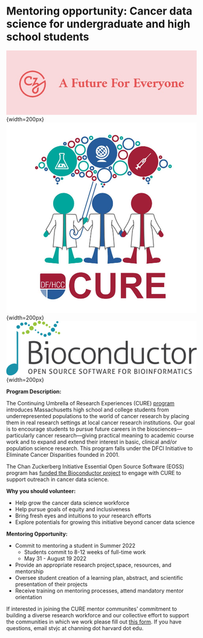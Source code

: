 # Mentoring opportunity: Cancer data science for undergraduate and high school students

![](man/figures/czilogo.jpg){width=200px}
![](man/figures/Student_Recruitment_CURE_2022.jpg){width=200px}
![](man/figures/bioconductor_logo_rgb.jpg){width=200px}

**Program Description:**

The Continuing Umbrella of Research Experiences (CURE) [program](https://chanzuckerberg.com/eoss/proposals/bioconductor-sustaining-a-worldwide-community-of-genome-data-scientists/) introduces Massachusetts high school and college students from underrepresented populations to the world of cancer research by placing them in real research settings at local cancer research institutions. Our goal is to encourage students to pursue future careers in the biosciences—particularly cancer research—giving practical meaning to academic course work and to expand and extend their interest in basic, clinical and/or population science research.  This program falls under the DFCI Initiative to Eliminate Cancer Disparities
founded in 2001.

The Chan Zuckerberg Initiative Essential Open Source Software (EOSS) program has [funded the
Bioconductor project](https://chanzuckerberg.com/eoss/proposals/bioconductor-sustaining-a-worldwide-community-of-genome-data-scientists/) to engage with CURE to support outreach in cancer data science.

**Why you should volunteer:**

- Help grow the cancer data science workforce
- Help pursue goals of equity and inclusiveness
- Bring fresh eyes and intuitions to your research efforts
- Explore potentials for growing this initiative beyond cancer data science

**Mentoring Opportunity:**

- Commit to mentoring a student in Summer 2022
    - Students commit to 8-12 weeks of full-time work
    - May 31 - August 19 2022
- Provide an appropriate research project,space, resources, and mentorship
- Oversee student creation of a learning plan, abstract, and scientific presentation of their projects
- Receive training on mentoring processes, attend mandatory mentor orientation


If interested in joining the CURE mentor communites' commitment to building a diverse research workforce and our collective effort to support the communities in which we work please fill out [this form](https://www.surveymonkey.com/r/dfhccmentor2022).  If you have questions, email stvjc at channing dot harvard dot edu.

<!--
The Bioconductor project has partial support from the Chan Zuckerberg Initiative
in a Diversity and Inclusiveness special program.


This site has been created to help encourage scientists at Channing Division of Network Medicine
and Harvard TH Chan School of Public Health to consider participating in the Dana Farber/Harvard Cancer
[YES for CURE](https://www.dfhcc.harvard.edu/research/cancer-disparities/students/yes-for-cure/)
mentoring program.  This program falls under the DFCI Initiative to Eliminate Cancer Disparities
founded in 2001.

Mentoring activities will be linked to the establishment of content and 
open, accessible teaching methods for introducing cancer
data science early in students' educational experience.  Participating
in mentorship will have multiple follow-on effects:


To apply for consideration of a mentoring project, complete [this form](https://www.surveymonkey.com/r/dfhccmentor2022).
Applications should be submitted by the end of February; contact stvjc at channing dot harvard dot edu if
more time is needed.

More details are provided in links below that point to PDF documents on mentoring
recruitment and training processes of YES for CURE.  If you have questions
please contact stvjc at channing dot harvard dot edu or file an [issue](https://github.com/vjcitn/CUREMentoring/issues).

---

DF/HCC STUDENT TRAINING PROGRAMS: MISSION

DF/HCC provides high school and college students from underrepresented and 
disadvantaged backgrounds comprehensive hands-on mentored research experiences 
and guidance in academic and professional development.

Our mission is to:

- PROVIDE **ACCESS** TO MASSACHUSETTS YOUTH
- **BUILD THE PIPELINE** OF TALENTED AND DIVERSE STEM RESEARCHERS
- ACHIEVE **MEASURABLE IMPACT** FOR YOUNG STEM PROFESSIONALS
- CREATE AND FACILITATE **OPPORTUNITIES IN MENTORSHIP** FOR GRADUATE STUDENTS, POST DOCTORAL FELLOWS, AND FACULTY

---

Background on mentoring for YES for CURE

[Recruitment flyer](https://github.com/vjcitn/CUREMentoring/blob/main/Mentor%20Recruitment%202022.pdf)

[Training for mentors flyer](https://github.com/vjcitn/CUREMentoring/blob/main/Mentor%20Recruitment%202022.pdf)
-->
